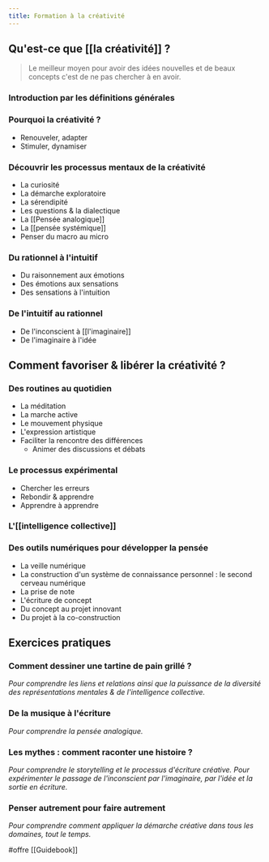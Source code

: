```yaml
---
title: Formation à la créativité
---
```

## Qu'est-ce que [[la créativité]]  ?

> Le meilleur moyen pour avoir des idées nouvelles et de beaux concepts c'est de ne pas chercher à en avoir.


### Introduction par les définitions générales

### Pourquoi la créativité ?

- Renouveler, adapter
- Stimuler, dynamiser


### Découvrir les processus mentaux de la créativité

- La curiosité
- La démarche exploratoire
- La sérendipité
- Les questions & la dialectique
- La [[Pensée analogique]]
- La [[pensée systémique]]
- Penser du macro au micro


### Du rationnel à l'intuitif

- Du raisonnement aux émotions
- Des émotions aux sensations
- Des sensations à l'intuition


### De l'intuitif au rationnel

- De l'inconscient à [[l'imaginaire]]
- De l'imaginaire à l'idée


## Comment favoriser & libérer la créativité ?

### Des routines au quotidien

- La méditation
- La marche active
- Le mouvement physique
- L'expression artistique
- Faciliter la rencontre des différences
	- Animer des discussions et débats


### Le processus expérimental

- Chercher les erreurs
- Rebondir & apprendre
- Apprendre à apprendre


### L'[[intelligence collective]]

### Des outils numériques pour développer la pensée

- La veille numérique
- La construction d'un système de connaissance personnel : le second cerveau numérique
- La prise de note
- L'écriture de concept
- Du concept au projet innovant
- Du projet à la co-construction


## Exercices pratiques

### Comment dessiner une tartine de pain grillé ?
_Pour comprendre les liens et relations ainsi que la puissance de la diversité des représentations mentales & de l'intelligence collective._

### De la musique à l'écriture
 _Pour comprendre la pensée analogique._
 
### Les mythes : comment raconter une histoire ?
_Pour comprendre le storytelling et le processus d'écriture créative._
 _Pour expérimenter le passage de l'inconscient par l'imaginaire, par l'idée et la sortie en écriture._
 
### Penser autrement pour faire autrement
 _Pour comprendre comment appliquer la démarche créative dans tous les domaines, tout le temps._
 

#offre [[Guidebook]]